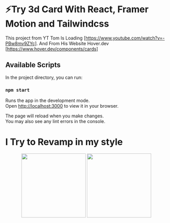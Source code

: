 # ⚡Try 3d Card With React, Framer Motion and Tailwindcss

This project from YT Tom Is Loading [https://www.youtube.com/watch?v=-PBw8mv9ZYc].
And From His Website Hover.dev [https://www.hover.dev/components/cards]

## Available Scripts

In the project directory, you can run:

### `npm start`

Runs the app in the development mode.\
Open [http://localhost:3000](http://localhost:3000) to view it in your browser.

The page will reload when you make changes.\
You may also see any lint errors in the console.

# I Try to Revamp in my style 
<div align="center" display="flex" flex-decoration="flex-row">
  <img src="https://i.pinimg.com/originals/ad/fd/c6/adfdc6f9f2f381bfd4d57c2800aa3fb1.gif" width="200px">
  <img src="https://i.pinimg.com/originals/6b/9d/fa/6b9dfaeaa5deffbb6cf7950961d31f08.gif" width="200px">
</div>


